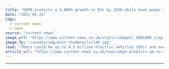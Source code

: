 ```yaml
---
title: "UKPN predicts a 3,000% growth in EVs by 2030 while heat pumps set to hit 700k"
date: "2021-01-22"
tags: 
  - current news
  - news
source: "current news"
image_url: "https://www.current-news.co.uk/static/images/_400x400_crop_center-center/UKPN-distribution-energy-scenarios-image-UKPN.jpg"
image_fp: "/assets/img/post_thumbnails/140.jpg"
lead: "​There could be up to 4.5 million electric vehicles (EVs) and over 700,000 electric heat pumps by 2030 across London, the east and south east."
article_url: "https://www.current-news.co.uk/news/ukpn-predicts-up-to-3-000-growth-in-evs-in-its-area-by-2030-as-heat-pumps-to-hit-700k?utm_source=rss-feeds&utm_medium=rss&utm_campaign=rss"
---
```


---
